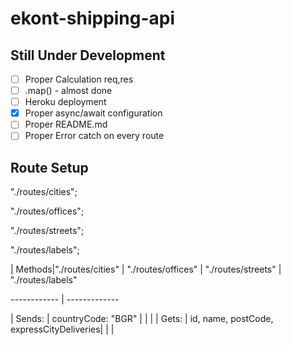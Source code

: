 # ekont-shipping-api

## Still Under Development


- [ ] Proper Calculation req,res
- [ ] .map() - almost done
- [ ] Heroku deployment
- [x] Proper async/await configuration
- [ ] Proper README.md
- [ ] Proper Error catch on every route

## Route Setup

 "./routes/cities";
 
 "./routes/offices";
 
 "./routes/streets";

 "./routes/labels";
 
| Methods|"./routes/cities" |  "./routes/offices" | "./routes/streets" | "./routes/labels"

------------ | -------------

| Sends: | countryCode: "BGR" | | |
| Gets: | id, name, postCode, expressCityDeliveries| | |
